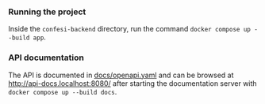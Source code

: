 ### Running the project

Inside the `confesi-backend` directory, run the command `docker compose up --build app`.


### API documentation

The API is documented in [docs/openapi.yaml](docs/openapi.yaml) and can be browsed at <http://api-docs.localhost:8080/> after starting the documentation server with `docker compose up --build docs`.
